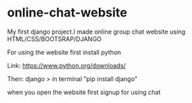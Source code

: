 # online-chat-website
My first django project.I made online group chat website using HTML/CSS/BOOTSRAP/DJANGO


For using the website first install python

Link: https://www.python.org/downloads/

Then: django > in terminal "pip install django"

when you open the website first signup for using chat
